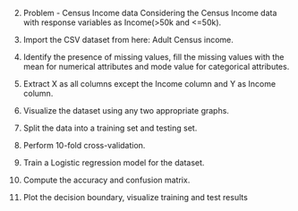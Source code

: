 2.	Problem - Census Income data
Considering the Census Income data with response variables as Income(>50k and <=50k).

1.	Import the CSV dataset from here: Adult Census income. 
2.	Identify the presence of missing values, fill the missing values with the mean for numerical attributes and mode value for categorical attributes. 
3.	Extract X as all columns except the Income column and Y as Income column. 
4.	Visualize the dataset using any two appropriate graphs.
5.	Split the data into a training set and testing set.
6.	Perform 10-fold cross-validation.
7.	Train a Logistic regression model for the dataset. 
8.	Compute the accuracy and confusion matrix.
9.	Plot the decision boundary, visualize training and test results 
